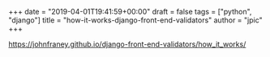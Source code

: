 +++
date = "2019-04-01T19:41:59+00:00"
draft = false
tags = ["python", "django"]
title = "how-it-works-django-front-end-validators"
author = "jpic"
+++

https://johnfraney.github.io/django-front-end-validators/how_it_works/


